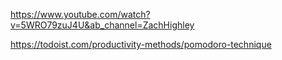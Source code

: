 
https://www.youtube.com/watch?v=5WRO79zuJ4U&ab_channel=ZachHighley

https://todoist.com/productivity-methods/pomodoro-technique
